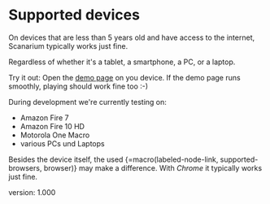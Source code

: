 # Supported devices

On devices that are less than 5 years old and have access to the internet, Scanarium typically works just fine.

Regardless of whether it's a tablet, a smartphone, a PC, or a laptop.

Try it out: Open the [demo page](https://demo.scanarium.com/) on you device.
If the demo page runs smoothly, playing should work fine too :-)

During development we're currently testing on:

* Amazon Fire 7
* Amazon Fire 10 HD
* Motorola One Macro
* various PCs und Laptops

Besides the device itself, the used {=macro(labeled-node-link, supported-browsers, browser)} may make a difference.
With *Chrome* it typically works just fine.

version: 1.000
